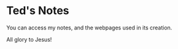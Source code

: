 # Ted's Notes
You can access my notes, and the webpages used in its creation. 

All glory to Jesus!
